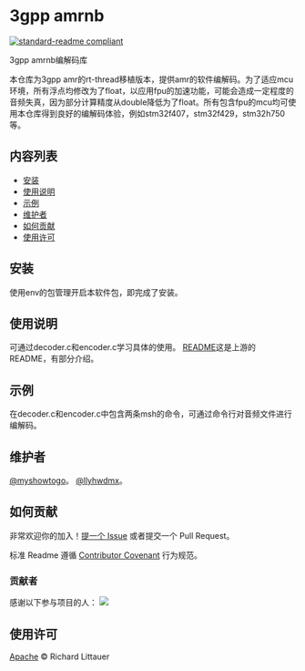# 3gpp amrnb

[![standard-readme compliant](https://img.shields.io/badge/readme%20style-standard-brightgreen.svg?style=flat-square)](https://github.com/RichardLitt/standard-readme)

3gpp amrnb编解码库

本仓库为3gpp amr的rt-thread移植版本，提供amr的软件编解码。为了适应mcu环境，所有浮点均修改为了float，以应用fpu的加速功能，可能会造成一定程度的音频失真，因为部分计算精度从double降低为了float。所有包含fpu的mcu均可使用本仓库得到良好的编解码体验，例如stm32f407，stm32f429，stm32h750等。

## 内容列表

- [安装](#安装)
- [使用说明](#使用说明)
- [示例](#示例)
- [维护者](#维护者)
- [如何贡献](#如何贡献)
- [使用许可](#使用许可)

## 安装

使用env的包管理开启本软件包，即完成了安装。

## 使用说明

可通过decoder.c和encoder.c学习具体的使用。
[README](README_upstream.md)这是上游的README，有部分介绍。

## 示例

在decoder.c和encoder.c中包含两条msh的命令，可通过命令行对音频文件进行编解码。

## 维护者

[@myshowtogo](https://github.com/myshowtogo)。
[@llyhwdmx](https://github.com/llyhwdmx)。

## 如何贡献

非常欢迎你的加入！[提一个 Issue](https://github.com/RichardLitt/standard-readme/issues/new) 或者提交一个 Pull Request。

标准 Readme 遵循 [Contributor Covenant](http://contributor-covenant.org/version/1/3/0/) 行为规范。

### 贡献者

感谢以下参与项目的人：
<a href="graphs/contributors"><img src="https://opencollective.com/standard-readme/contributors.svg?width=890&button=false" /></a>

## 使用许可

[Apache](LICENSE) © Richard Littauer
